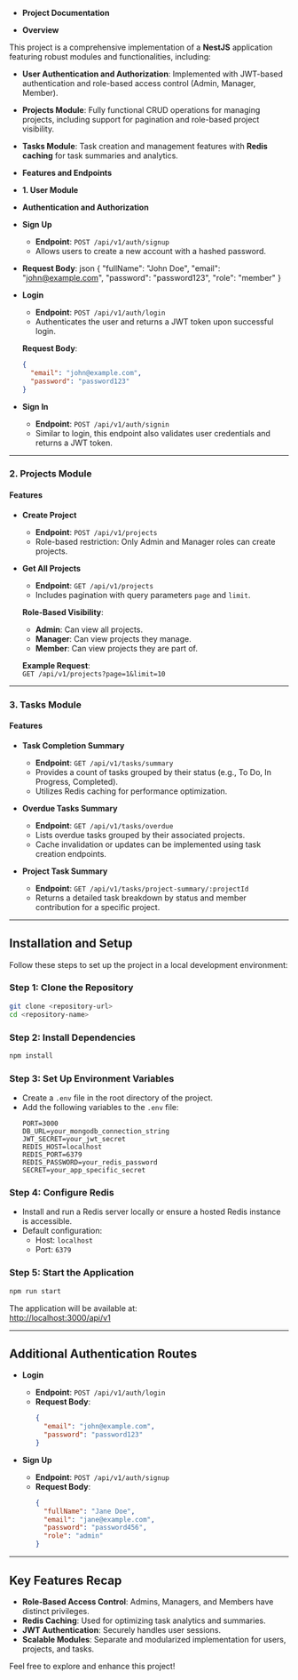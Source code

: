 - **Project Documentation**  

- **Overview**  

This project is a comprehensive implementation of a **NestJS** application featuring robust modules and functionalities, including:

- **User Authentication and Authorization**: Implemented with JWT-based authentication and role-based access control (Admin, Manager, Member).  
- **Projects Module**: Fully functional CRUD operations for managing projects, including support for pagination and role-based project visibility.  
- **Tasks Module**: Task creation and management features with **Redis caching** for task summaries and analytics.  


- **Features and Endpoints**  

- **1. User Module**  

- **Authentication and Authorization**

- **Sign Up**  
  - **Endpoint**: `POST /api/v1/auth/signup`  
  - Allows users to create a new account with a hashed password.  

 - **Request Body**:
  json
  {
    "fullName": "John Doe",
    "email": "john@example.com",
    "password": "password123",
    "role": "member"
  }
  

- **Login**  
  - **Endpoint**: `POST /api/v1/auth/login`  
  - Authenticates the user and returns a JWT token upon successful login.  

  **Request Body**:
  ```json
  {
    "email": "john@example.com",
    "password": "password123"
  }
  ```

- **Sign In**  
  - **Endpoint**: `POST /api/v1/auth/signin`  
  - Similar to login, this endpoint also validates user credentials and returns a JWT token.  

---

### 2. Projects Module

#### Features

- **Create Project**  
  - **Endpoint**: `POST /api/v1/projects`  
  - Role-based restriction: Only Admin and Manager roles can create projects.

- **Get All Projects**  
  - **Endpoint**: `GET /api/v1/projects`  
  - Includes pagination with query parameters `page` and `limit`.  

  **Role-Based Visibility**:  
  - **Admin**: Can view all projects.  
  - **Manager**: Can view projects they manage.  
  - **Member**: Can view projects they are part of.  

  **Example Request**:  
  `GET /api/v1/projects?page=1&limit=10`

---

### 3. Tasks Module

#### Features

- **Task Completion Summary**  
  - **Endpoint**: `GET /api/v1/tasks/summary`  
  - Provides a count of tasks grouped by their status (e.g., To Do, In Progress, Completed).  
  - Utilizes Redis caching for performance optimization.

- **Overdue Tasks Summary**  
  - **Endpoint**: `GET /api/v1/tasks/overdue`  
  - Lists overdue tasks grouped by their associated projects.  
  - Cache invalidation or updates can be implemented using task creation endpoints.

- **Project Task Summary**  
  - **Endpoint**: `GET /api/v1/tasks/project-summary/:projectId`  
  - Returns a detailed task breakdown by status and member contribution for a specific project.

---

## Installation and Setup

Follow these steps to set up the project in a local development environment:

### Step 1: Clone the Repository
```bash
git clone <repository-url>
cd <repository-name>
```

### Step 2: Install Dependencies
```bash
npm install
```

### Step 3: Set Up Environment Variables

- Create a `.env` file in the root directory of the project.
- Add the following variables to the `.env` file:
  ```env
  PORT=3000
  DB_URL=your_mongodb_connection_string
  JWT_SECRET=your_jwt_secret
  REDIS_HOST=localhost
  REDIS_PORT=6379
  REDIS_PASSWORD=your_redis_password
  SECRET=your_app_specific_secret
  ```

### Step 4: Configure Redis

- Install and run a Redis server locally or ensure a hosted Redis instance is accessible.
- Default configuration:
  - Host: `localhost`
  - Port: `6379`

### Step 5: Start the Application
```bash
npm run start
```

The application will be available at:  
[http://localhost:3000/api/v1](http://localhost:3000/api/v1)

---

## Additional Authentication Routes

- **Login**  
  - **Endpoint**: `POST /api/v1/auth/login`  
  - **Request Body**:  
    ```json
    {
      "email": "john@example.com",
      "password": "password123"
    }
    ```

- **Sign Up**  
  - **Endpoint**: `POST /api/v1/auth/signup`  
  - **Request Body**:  
    ```json
    {
      "fullName": "Jane Doe",
      "email": "jane@example.com",
      "password": "password456",
      "role": "admin"
    }
    ```

---

## Key Features Recap

- **Role-Based Access Control**: Admins, Managers, and Members have distinct privileges.  
- **Redis Caching**: Used for optimizing task analytics and summaries.  
- **JWT Authentication**: Securely handles user sessions.  
- **Scalable Modules**: Separate and modularized implementation for users, projects, and tasks.  

Feel free to explore and enhance this project!
```# Task-Management-NestJs
